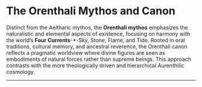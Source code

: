 # The Orenthali Mythos and Canon

Distinct from the Aeltharic mythos, the **Orenthali mythos** emphasizes the naturalistic and elemental aspects of existence, focusing on harmony with the world’s **Four Currents**-*-Sky, Stone, Flame, and Tide. Rooted in oral traditions, cultural memory, and ancestral reverence, the Orenthali canon reflects a pragmatic worldview where divine figures are seen as embodiments of natural forces rather than supreme beings. This approach contrasts with the more theologically driven and hierarchical Aurenthilic cosmology.

---
